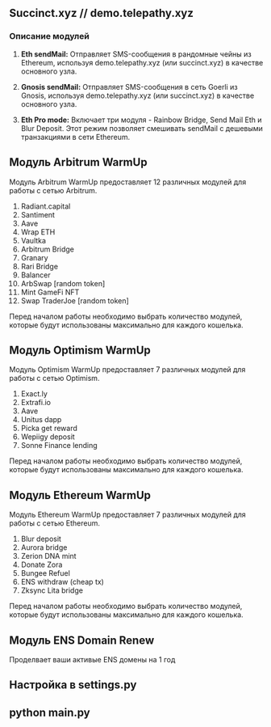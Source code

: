 ## Succinct.xyz // demo.telepathy.xyz

### Описание модулей

1. **Eth sendMail:** Отправляет SMS-сообщения в рандомные чейны из Ethereum, используя demo.telepathy.xyz (или succinct.xyz) в качестве основного узла.

2. **Gnosis sendMail:** Отправляет SMS-сообщения в сеть Goerli из Gnosis, используя demo.telepathy.xyz (или succinct.xyz) в качестве основного узла.

3. **Eth Pro mode:** Включает три модуля - Rainbow Bridge, Send Mail Eth и Blur Deposit. Этот режим позволяет смешивать sendMail с дешевыми транзакциями в сети Ethereum.

## Модуль Arbitrum WarmUp

Модуль Arbitrum WarmUp предоставляет 12 различных модулей для работы с сетью Arbitrum.

1. Radiant.capital
2. Santiment
3. Aave
4. Wrap ETH
5. Vaultka
6. Arbitrum Bridge
7. Granary
8. Rari Bridge
9. Balancer
10. ArbSwap [random token]
11. Mint GameFi NFT
12. Swap TraderJoe [random token]

Перед началом работы необходимо выбрать количество модулей, которые будут использованы максимально для каждого кошелька.

## Модуль Optimism WarmUp

Модуль Optimism WarmUp предоставляет 7 различных модулей для работы с сетью Optimism.

1. Exact.ly
2. Extrafi.io
3. Aave
4. Unitus dapp
5. Picka get reward
6. Wepiigy deposit
7. Sonne Finance lending

Перед началом работы необходимо выбрать количество модулей, которые будут использованы максимально для каждого кошелька.

## Модуль Ethereum WarmUp

Модуль Ethereum WarmUp предоставляет 7 различных модулей для работы с сетью Ethereum.

1. Blur deposit
2. Aurora bridge
3. Zerion DNA mint
4. Donate Zora
5. Bungee Refuel
6. ENS withdraw (cheap tx)
7. Zksync Lita bridge

Перед началом работы необходимо выбрать количество модулей, которые будут использованы максимально для каждого кошелька.

## Модуль ENS Domain Renew
Проделвает ваши активые ENS домены на 1 год

## Настройка в settings.py

## python main.py
